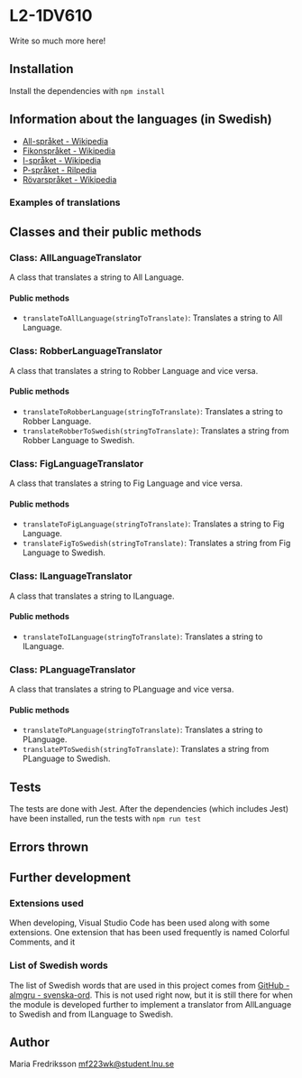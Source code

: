 # L2-1DV610

Write so much more here!

## Installation
Install the dependencies with `npm install`

## Information about the languages (in Swedish)
- [All-språket - Wikipedia](https://sv.wikipedia.org/wiki/Allspr%C3%A5ket)
- [Fikonspråket - Wikipedia](https://sv.wikipedia.org/wiki/Fikonspr%C3%A5ket)
- [I-språket - Wikipedia](https://sv.wikipedia.org/wiki/I-spr%C3%A5ket)
- [P-språket - Rilpedia](https://sv.rilpedia.org/wiki/P-spr%C3%A5ket)
- [Rövarspråket - Wikipedia](https://sv.wikipedia.org/wiki/R%C3%B6varspr%C3%A5ket)

### Examples of translations

## Classes and their public methods

### Class: AllLanguageTranslator
A class that translates a string to All Language.

#### Public methods
* `translateToAllLanguage(stringToTranslate)`: Translates a string to All Language.

### Class: RobberLanguageTranslator
A class that translates a string to Robber Language and vice versa.

#### Public methods
* `translateToRobberLanguage(stringToTranslate)`: Translates a string to Robber Language.
* `translateRobberToSwedish(stringToTranslate)`: Translates a string from Robber Language to Swedish.

### Class: FigLanguageTranslator
A class that translates a string to Fig Language and vice versa.

#### Public methods
* `translateToFigLanguage(stringToTranslate)`: Translates a string to Fig Language.
* `translateFigToSwedish(stringToTranslate)`: Translates a string from Fig Language to Swedish.

### Class: ILanguageTranslator
A class that translates a string to ILanguage.

#### Public methods
* `translateToILanguage(stringToTranslate)`: Translates a string to ILanguage.

### Class: PLanguageTranslator
A class that translates a string to PLanguage and vice versa.

#### Public methods
* `translateToPLanguage(stringToTranslate)`: Translates a string to PLanguage.
* `translatePToSwedish(stringToTranslate)`: Translates a string from PLanguage to Swedish.

## Tests
The tests are done with Jest. After the dependencies (which includes Jest) have been installed, run the tests with `npm run test`

## Errors thrown


## Further development

### Extensions used
When developing, Visual Studio Code has been used along with some extensions. One extension that has been used frequently is named Colorful Comments, and it  

### List of Swedish words
The list of Swedish words that are used in this project comes from [GitHub - almgru - svenska-ord](https://github.com/almgru/svenska-ord.txt). This is not used right now, but it is still there for when the module is developed further to implement a translator from AllLanguage to Swedish and from ILanguage to Swedish.

## Author 
Maria Fredriksson <mf223wk@student.lnu.se>